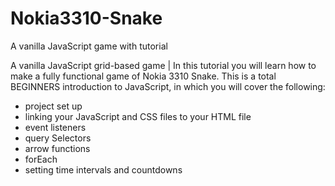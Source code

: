 # Nokia3310-Snake
A vanilla JavaScript game with tutorial

A vanilla JavaScript grid-based game | In this tutorial you will learn how to make a fully functional game of Nokia 3310 Snake. This is a total BEGINNERS introduction to JavaScript, in which you will cover the following:

* project set up
* linking your JavaScript and CSS files to your HTML file
* event listeners
* query Selectors
* arrow functions
* forEach
* setting time intervals and countdowns
